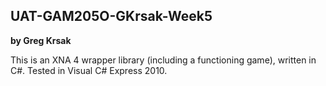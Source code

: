 UAT-GAM205O-GKrsak-Week5
------------------------
**by Greg Krsak**


This is an XNA 4 wrapper library (including a functioning game), written in C#. Tested in Visual C# Express 2010.
